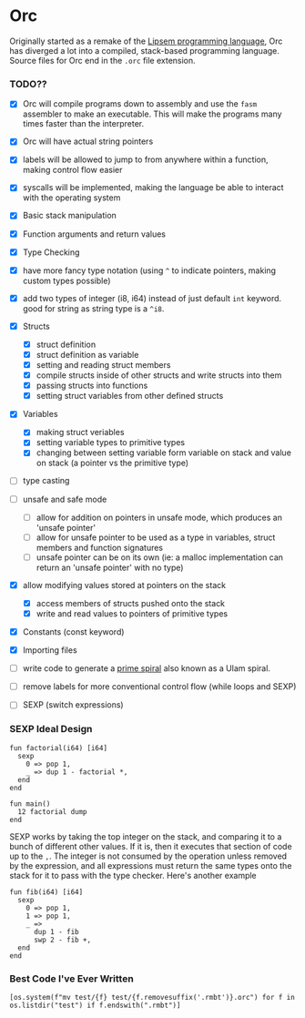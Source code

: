 # Orc 

Originally started as a remake of the [Lipsem programming language](https://github.com/Mespyr/lipsem), Orc has diverged a lot into a compiled, stack-based programming language.
Source files for Orc end in the `.orc` file extension.

### TODO??

- [x] Orc will compile programs down to assembly and use the `fasm` assembler to make an executable. This will make the programs many times faster than the interpreter.
- [x] Orc will have actual string pointers
- [x] labels will be allowed to jump to from anywhere within a function, making control flow easier
- [x] syscalls will be implemented, making the language be able to interact with the operating system
- [x] Basic stack manipulation
- [x] Function arguments and return values
- [x] Type Checking
- [x] have more fancy type notation (using `^` to indicate pointers, making custom types possible)
- [x] add two types of integer (i8, i64) instead of just default `int` keyword. good for string as string type is a `^i8`.
- [x] Structs
	- [x] struct definition
	- [x] struct definition as variable
	- [x] setting and reading struct members
	- [x] compile structs inside of other structs and write structs into them
	- [x] passing structs into functions
	- [x] setting struct variables from other defined structs
- [x] Variables
	- [x] making struct veriables
	- [x] setting variable types to primitive types
	- [x] changing between setting variable form variable on stack and value on stack (a pointer vs the primitive type)
- [ ] type casting
- [ ] unsafe and safe mode
    - [ ] allow for addition on pointers in unsafe mode, which produces an 'unsafe pointer'
	- [ ] allow for unsafe pointer to be used as a type in variables, struct members and function signatures
	- [ ] unsafe pointer can be on its own (ie: a malloc implementation can return an 'unsafe pointer' with no type)
- [x] allow modifying values stored at pointers on the stack
	- [x] access members of structs pushed onto the stack
	- [x] write and read values to pointers of primitive types
- [x] Constants (const keyword)
- [x] Importing files
- [ ] write code to generate a [prime spiral](https://mathimages.swarthmore.edu/index.php/Prime_spiral_(Ulam_spiral)) also known as a Ulam spiral.
- [ ] remove labels for more conventional control flow (while loops and SEXP)
- [ ] SEXP (switch expressions)


### SEXP Ideal Design
```
fun factorial(i64) [i64]
  sexp
    0 => pop 1,
	_ => dup 1 - factorial *,
  end
end

fun main()
  12 factorial dump
end
```
SEXP works by taking the top integer on the stack, and comparing it to a bunch of different other values. If it is, then it executes that section of code up to the `,`. 
The integer is not consumed by the operation unless removed by the expression, and all expressions must return the same types onto the stack for it to pass with the type checker.
Here's another example
``` 
fun fib(i64) [i64]
  sexp
    0 => pop 1,
    1 => pop 1,
    _ =>
      dup 1 - fib
      swp 2 - fib +,
  end
end
```

### Best Code I've Ever Written
```python3
[os.system(f"mv test/{f} test/{f.removesuffix('.rmbt')}.orc") for f in os.listdir("test") if f.endswith(".rmbt")]
```
